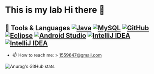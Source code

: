 # This is my lab  Hi there  👋

## 🔭  Tools & Languages [![Java](https://img.shields.io/badge/Java-007396?style=for-the-badge&logo=java&logoColor=white)](https://www.java.com/) [![MySQL](https://img.shields.io/badge/MySQL-4479A1?style=for-the-badge&logo=MySQL&logoColor=white)](https://www.mysql.com/) [![GitHub](https://img.shields.io/badge/GitHub-181717?style=for-the-badge&logo=github&logoColor=white)](https://github.com/)  [![Eclipse](https://img.shields.io/badge/Eclipse-2C2255?style=for-the-badge&logo=Eclipse%20IDE&logoColor=white)](https://www.eclipse.org/) [![Android Studio](https://img.shields.io/badge/androidstudio-3DDC84?style=for-the-badge&logo=androidstudio&logoColor=white)](https://developer.android.com/studio)  [![IntelliJ IDEA](https://img.shields.io/badge/intellijidea-lightgrey?style=for-the-badge&logo=intellijidea&logoColor=white)](https://www.jetbrains.com/idea/)  [![IntelliJ IDEA](https://img.shields.io/badge/c++-orange?style=for-the-badge&logo=c%2B%2B&logoColor=white)](https://www.jetbrains.com/idea/)

- 📫 How to reach me: > 1559647@gmail.com


![Anurag's GitHub stats](https://github-readme-stats.vercel.app/api?username=7illusion&show_icons=true&theme=radical)
